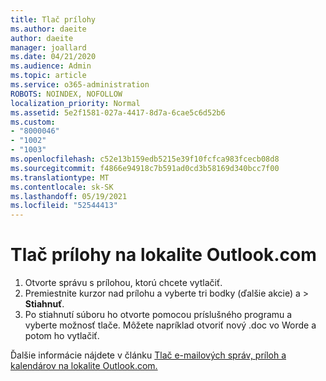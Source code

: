 ```yaml
---
title: Tlač prílohy
ms.author: daeite
author: daeite
manager: joallard
ms.date: 04/21/2020
ms.audience: Admin
ms.topic: article
ms.service: o365-administration
ROBOTS: NOINDEX, NOFOLLOW
localization_priority: Normal
ms.assetid: 5e2f1581-027a-4417-8d7a-6cae5c6d52b6
ms.custom:
- "8000046"
- "1002"
- "1003"
ms.openlocfilehash: c52e13b159edb5215e39f10fcfca983fcecb08d8
ms.sourcegitcommit: f4866e94918c7b591ad0cd3b58169d340bcc7f00
ms.translationtype: MT
ms.contentlocale: sk-SK
ms.lasthandoff: 05/19/2021
ms.locfileid: "52544413"
---
```

# <a name="print-an-attachment-in-outlookcom"></a>Tlač prílohy na lokalite Outlook.com

1. Otvorte správu s prílohou, ktorú chcete vytlačiť.
2. Premiestnite kurzor nad prílohu a vyberte tri bodky (ďalšie akcie) a > **Stiahnuť**.
3. Po stiahnutí súboru ho otvorte pomocou príslušného programu a vyberte možnosť tlače. Môžete napríklad otvoriť nový .doc vo Worde a potom ho vytlačiť.

Ďalšie informácie nájdete v článku [Tlač e-mailových správ, príloh a kalendárov na lokalite Outlook.com.](https://support.office.com/article/c835b8e5-b310-4cab-ac15-b6eb95149855?wt.mc_id=Office_Outlook_com_Alchemy)
